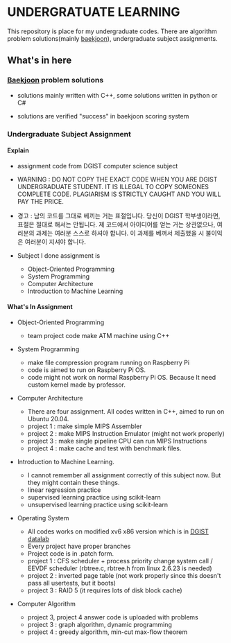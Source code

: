# UNDERGRATUATE LEARNING

This repository is place for my undergraduate codes. There are algorithm problem solutions(mainly [baekjoon](https://www.acmicpc.net/)), undergraduate subject assignments.

## What's in here

### [Baekjoon](https://www.acmicpc.net/) problem solutions

   - solutions mainly written with C++, some solutions written in python or C#

   - solutions are verified "success" in baekjoon scoring system

### Undergraduate Subject Assignment

#### Explain

- assignment code from DGIST computer science subject

- WARNING : DO NOT COPY THE EXACT CODE WHEN YOU ARE DGIST UNDERGRADUATE STUDENT. IT IS ILLEGAL TO COPY SOMEONES COMPLETE CODE. PLAGIARISM IS STRICTLY CAUGHT AND YOU WILL PAY THE PRICE.

- 경고 : 남의 코드를 그대로 베끼는 거는 표절입니다. 당신이 DGIST 학부생이라면, 표절은 절대로 해서는 안됩니다. 제 코드에서 아이디어를 얻는 거는 상관없으나, 여러분의 과제는 여러분 스스로 하셔야 합니다. 이 과제를 베껴서 제출했을 시 불이익은 여러분이 지셔야 합니다. 

- Subject I done assignment is
  - Object-Oriented Programming
  - System Programming
  - Computer Architecture
  - Introduction to Machine Learning

#### What's In Assignment

- Object-Oriented Programming
  - team project code make ATM machine using C++

- System Programming
  - make file compression program running on Raspberry Pi
  - code is aimed to run on Raspberry Pi OS.
  - code might not work on normal Raspberry Pi OS. Because It need custom kernel made by professor.

- Computer Architecture
  - There are four assignment. All codes written in C++, aimed to run on Ubuntu 20.04.
  - project 1 : make simple MIPS Assembler
  - project 2 : make MIPS Instruction Emulator (might not work properly)
  - project 3 : make single pipeline CPU can run MIPS Instructions
  - project 4 : make cache and test with benchmark files. 

- Introduction to Machine Learning.
  - I cannot remember all assignment correctly of this subject now. But they might contain these things.
  - linear regression practice
  - supervised learning practice using scikit-learn
  - unsupervised learning practice using scikit-learn

- Operating System
  - All codes works on modified xv6 x86 version which is in [DGIST datalab](https://github.com/dgist-datalab/xv6)
  - Every project have proper branches
  - Project code is in .patch form.
  - project 1 : CFS scheduler + process priority change system call / EEVDF scheduler (rbtree.c, rbtree.h from linux 2.6.23 is needed)
  - project 2 : inverted page table (not work properly since this doesn't pass all usertests, but it boots)
  - project 3 : RAID 5 (it requires lots of disk block cache)

- Computer Algorithm
  - project 3, project 4 answer code is uploaded with problems
  - project 3 : graph algorithm, dynamic programming
  - project 4 : greedy algorithm, min-cut max-flow theorem